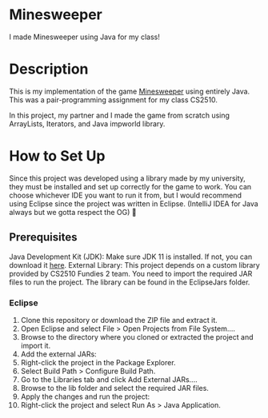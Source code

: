 # Minesweeper
I made Minesweeper using Java for my class!

# Description
This is my implementation of the game [Minesweeper](https://minesweeper.online/) using entirely Java. 
This was a pair-programming assignment for my class CS2510. 

In this project, my partner and I made the game from scratch using ArrayLists, Iterators, and Java impworld library. 

# How to Set Up
Since this project was developed using a library made by my university, they must be installed and set up correctly for the game to work. You can choose whichever IDE you want to run it from, but I would recommend using Eclipse since the project was written in Eclipse. (IntelliJ IDEA for Java always but we gotta respect the OG) 🫡

## Prerequisites
Java Development Kit (JDK): Make sure JDK 11 is installed. If not, you can download it [here](https://www.oracle.com/java/technologies/javase/jdk11-archive-downloads.html).
External Library: This project depends on a custom library provided by CS2510 Fundies 2 team. You need to import the required JAR files to run the project. The library can be found in the EclipseJars folder.

### Eclipse
1. Clone this repository or download the ZIP file and extract it.
2. Open Eclipse and select File > Open Projects from File System....
3. Browse to the directory where you cloned or extracted the project and import it.
4. Add the external JARs:
5. Right-click the project in the Package Explorer.
6. Select Build Path > Configure Build Path.
7. Go to the Libraries tab and click Add External JARs....
8. Browse to the lib folder and select the required JAR files.
9. Apply the changes and run the project:
10. Right-click the project and select Run As > Java Application.

